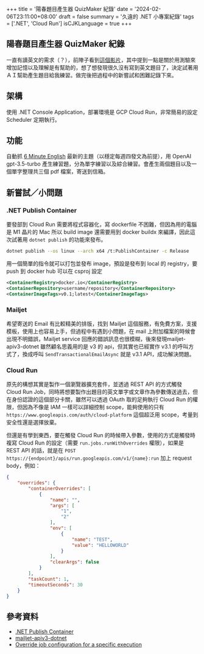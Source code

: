 +++
title = '陽春題目產生器 QuizMaker 紀錄'
date = '2024-02-06T23:11:00+08:00'
draft = false
summary = '久違的 .NET 小專案紀錄'
tags = ['.NET', 'Cloud Run']
isCJKLanguage = true
+++

## 陽春題目產生器 QuizMaker 紀錄

一直有讀英文的需求（？），前陣子看到[這個影片](https://youtu.be/MwgWnuSlybY)，其中提到一點是關於用測驗來增加記憶以及理解是有幫助的，想了想發現很久沒有寫到英文題目了，決定試著用ＡＩ幫助產生題目給我練習。做完後把過程中的新嘗試和困難記錄下來。

## 架構

使用 .NET Console Application，部署環境是 GCP Cloud Run，非常簡易的設定 Scheduler 定期執行。

## 功能

自動抓 [6 Minute English](https://www.bbc.co.uk/learningenglish/english/features/6-minute-english_2024) 最新的主題（以穩定每週四發文為前提），用 OpenAI gpt-3.5-turbo 產生練習題，分為單字練習以及綜合練習。會產生兩個題目以及一個單字整理共三個 pdf 檔案，寄送到信箱。

## 新嘗試／小問題

### .NET Publish Container

要發部到 Cloud Run 需要將程式容器化，寫 dockerfile 不困難，但因為用的電腦是 M1 晶片的 Mac 所以 build image 還需要用到 docker buildx 來編譯，因此這次試著用 `dotnet publish` 的功能來發布。

```bash
dotnet publish --os linux --arch x64 /t:PublishContainer -c Release
```

用一個簡單的指令就可以打包並發布 image，預設是發布到 local 的 registry，要 push 到 docker hub 可以在 csproj 設定

```xml
<ContainerRegistry>docker.io</ContainerRegistry>
<ContainerRepository>username/repository</ContainerRepository>
<ContainerImageTags>v0.1;latest</ContainerImageTags>
```

### Mailjet

希望寄送的 Email 有比較精美的排版，找到 Mailjet 這個服務，有免費方案，支援模板，使用上也容易上手，但過程中有遇到小問題，在 mail 上附加檔案的時候會出現不明錯誤，Mailjet service 回應的錯誤訊息也很模糊，後來發現mailjet-apiv3-dotnet 雖然顧名思義用的是 v3 的 api，但其實也已經實作 v3.1 的呼叫方式了，換成呼叫 `SendTransactionalEmailAsync` 就是 v3.1 API，成功解決問題。

### Cloud Run

原先的構想其實是製作一個瀏覽器擴充套件，並透過 REST API 的方式觸發 Cloud Run Job，同時將想要製作出題目的英文單字或文章作為參數傳送過去，但在身份認證的這個部分卡關，雖然可以透過 OAuth 取的足夠執行 Cloud Run 的權限，但因為不像是 IAM 一樣可以詳細控制 scope，能夠使用的只有 `https://www.googleapis.com/auth/cloud-platform` 這個超泛用 scope，考量到安全性還是選擇放棄。

但還是有學到東西，要在觸發 Cloud Run 的時候帶入參數，使用的方式是觸發時複寫 Cloud Run 的設定（需要 `run.jobs.runWithOverrides` 權限），如果是 REST API 的話，就是在 `POST https://{endpoint}/apis/run.googleapis.com/v1/{name}:run` 加上 request body，例如：

```json
{
    "overrides": {
        "containerOverrides": [
            {
                "name": "",
                "args": [
                    "1",
                    "2"
                ],
                "env": [
                    {
                        "name": "TEST",
                        "value": "HELLOWORLD"
                    }
                ],
                "clearArgs": false
            }
        ],
        "taskCount": 1,
        "timeoutSeconds": 30
    }
}
```

## 參考資料

* [.NET Publish Container](https://learn.microsoft.com/en-us/dotnet/core/docker/publish-as-container?source=recommendations&pivots=dotnet-8-0#publish-net-app)
* [mailjet-apiv3-dotnet](https://github.com/mailjet/mailjet-apiv3-dotnet)
* [Override job configuration for a specific execution](https://cloud.google.com/run/docs/execute/jobs#override-job-configuration)
